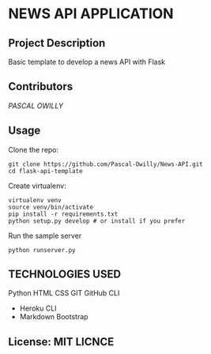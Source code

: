 NEWS API APPLICATION
=================

## Project Description
Basic template to develop a news API with Flask

## Contributors
*PASCAL OWILLY*

Usage
-----

Clone the repo:

    git clone https://github.com/Pascal-Owilly/News-API.git
    cd flask-api-template

Create virtualenv:

    virtualenv venv
    source venv/bin/activate
    pip install -r requirements.txt
    python setup.py develop # or install if you prefer

Run the sample server

    python runserver.py

## TECHNOLOGIES USED
Python
HTML
CSS
GIT
GitHub CLI
* Heroku CLI
* Markdown
Bootstrap


License: MIT LICNCE
-------
